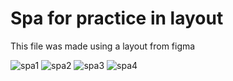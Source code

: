 # Spa for practice in layout

This file was made using a layout from figma

![spa1](https://github.com/sobol4156/SPA-page/assets/147102432/263a94e7-2274-40f1-83d9-2c2ba5319d72)
![spa2](https://github.com/sobol4156/SPA-page/assets/147102432/90cd59f0-a36e-4d8a-9e0d-1bd6c897fc7f)
![spa3](https://github.com/sobol4156/SPA-page/assets/147102432/aad58ad4-9a66-4625-bf86-4f26027fe5a9)
![spa4](https://github.com/sobol4156/SPA-page/assets/147102432/5ecc7842-0957-485c-98da-db52e93e2541)
